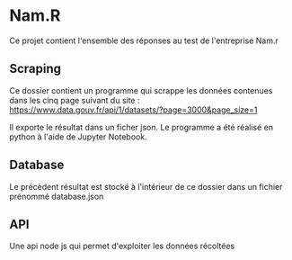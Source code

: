# Nam.R

Ce projet contient l'ensemble des réponses au test de l'entreprise Nam.r

## Scraping

Ce dossier contient un programme qui scrappe les données contenues dans les cinq page suivant du site : https://www.data.gouv.fr/api/1/datasets/?page=3000&page_size=1 

Il exporte le résultat dans un ficher json. Le programme a été réalisé en python à l'aide de Jupyter Notebook.

## Database

Le précèdent résultat est stocké à l'intérieur de ce dossier dans un fichier prénommé database.json

## API

Une api node js qui permet d'exploiter les données récoltées
